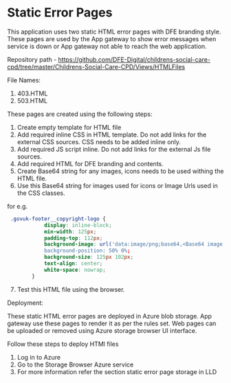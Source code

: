 # Static Error Pages

This application uses two static HTML error pages with DFE branding style. These pages are used by the App gateway to show error
messages when service is down or App gateway not able to reach the web application.

Repository path - https://github.com/DFE-Digital/childrens-social-care-cpd/tree/master/Childrens-Social-Care-CPD/Views/HTMLFiles

File Names:

1. 403.HTML
2. 503.HTML

These pages are created using the following steps:

1. Create empty template for HTML file
2. Add required inline CSS in HTML template. Do not add links for the external CSS sources. CSS needs to be added inline only.
3. Add required JS script inline. Do not add links for the external Js file sources.
4. Add required HTML for DFE branding and contents.
5. Create Base64 string for any images, icons needs to be used withing the HTML file.
6. Use this Base64 string for images used for icons or Image Urls used in the CSS classes.

for e.g. 
```CSS
 .govuk-footer__copyright-logo {
            display: inline-block;
            min-width: 125px;
            padding-top: 112px;
            background-image: url('data:image/png;base64,<Base64 image string>)
            background-position: 50% 0%;
            background-size: 125px 102px;
            text-align: center;
            white-space: nowrap;
        }
```

7. Test this HTML file using the browser.

Deployment:

These static HTML error pages are deployed in Azure blob storage. App gateway use these pages to render it as per the rules set.
Web pages can be uploaded or removed using Azure storage browser UI interface.

Follow these steps to deploy HTMl files

1. Log in to Azure
2. Go to the Storage Browser Azure service
3. For more information refer the section static error page storage in LLD



